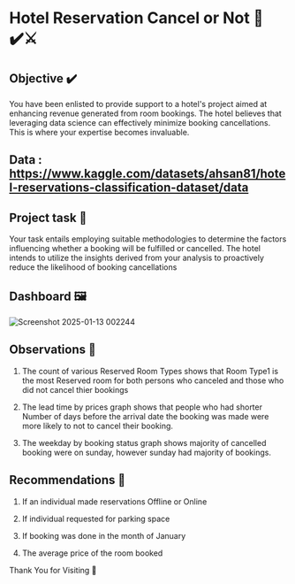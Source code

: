
# Hotel Reservation Cancel or Not 🏨✔️⚔️

## Objective ✔️

You have been enlisted to provide support to a hotel's project aimed at enhancing revenue generated from room bookings. The hotel believes that leveraging data science can effectively minimize booking cancellations. This is where your expertise becomes invaluable.

## Data : https://www.kaggle.com/datasets/ahsan81/hotel-reservations-classification-dataset/data

## Project task 📓

Your task entails employing suitable methodologies to determine the factors influencing whether a booking will be fulfilled or cancelled. The hotel intends to utilize the insights derived from your analysis to proactively reduce the likelihood of booking cancellations

## Dashboard 🖼️

![Screenshot 2025-01-13 002244](https://github.com/user-attachments/assets/604e8dfb-fb06-4bbd-8831-6780df9ef738)

## Observations 👀

1. The count of various Reserved Room Types shows that Room Type1 is the most Reserved room for both persons who canceled and those who did not cancel thier bookings

2. The lead time by prices graph shows that people who had shorter Number of days before the arrival date the booking was made were more likely to not to cancel their booking.

3. The weekday by booking status graph shows majority of cancelled booking were on sunday, however sunday had majority of bookings.

## Recommendations 📄

1. If an individual made reservations Offline or Online

2. If individual requested for parking space

3. If booking was done in the month of January

4. The average price of the room booked

Thank You for Visiting 🥳
